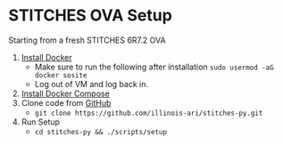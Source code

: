 # STITCHES OVA Setup

Starting from a fresh STITCHES 6R7.2 OVA

1. [Install Docker](https://docs.docker.com/engine/install/centos/)
    * Make sure to run the following after installation
    `sudo usermod -aG docker sosite`
    * Log out of VM and log back in.
2. [Install Docker Compose](https://docs.docker.com/compose/install/)
3. Clone code from [GitHub](https://github.com/illinois-ari/stitches-py)
    * `git clone https://github.com/illinois-ari/stitches-py.git`
4. Run Setup
    * `cd stitches-py && ./scripts/setup`